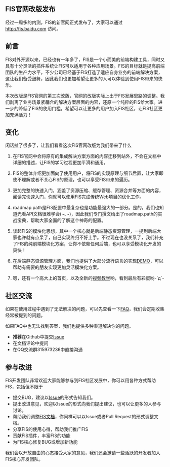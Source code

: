 FIS官网改版发布
--------------

经过一周多的内测，FIS的新官网正式发布了，大家可以通过 http://fis.baidu.com 访问。

## 前言

FIS对外开源以来，已经也有一年多了，FIS是一个小而美的前端构建工具，同时又具有十分灵活的插件系统让FIS可以适用于各种应用场景。FIS的目标就是提高前端团队的生产力水平，不少公司已经基于FIS打造了适应自身业务的前端解决方案，这让我们备受鼓舞，因此我们也更加希望让更多的人可以体验到使用FIS带来的快乐。

<!-- 在过去的一年里FIS官网也历经2次改版，最初的官网从FIS的前端工程化思想出发，从语言能力、资源管理、性能优化等方面给出了FIS的解决方案；第二次改版的官网则详细介绍了使用FIS构建的FIS-PLUS解决方案，希望能够以一个经过了工程化实践的成熟方案像大家展现FIS的魅力。-->

本次改版是FIS官网的第三次改版，官网的改版实际上出于FIS发展思路的调整。我们剥离了业务场景紧耦合的解决方案层面的内容，还原一个纯粹的FIS给大家。进一步的降低了FIS的使用门槛，希望可以让更多的用户加入FIS社区，让FIS社区更加充满活力！

## 变化

闲话扯了很多了，让我们看看这次FIS官网改版为我们带来了什么

1. 在FIS官网中会将原有的集成解决方案方面的内容迁移到站外，不会在文档中详细的描述，让FIS的学习过程更加平滑和通用。

1. FIS的整体介绍更加面向了使用用户，将FIS的实现原理与细节后置，让大家即使不理解或者不关心FIS的原理，也可以享受FIS带来的遍历。

1. 更加完整的快速入门，涵盖了资源压缩、缓存管理、资源合并等方面的内容，阅读完快速入门，你就可以使用FIS完成传统Web项目的优化工作。
1. roadmap.path是FIS配置中最复杂也是功能最强大的一部分。是的，我们也知道光看API文档很难学会(¬､¬)，因此我们专门撰文给出了roadmap.path的实战宝典，帮助大家全面的了解这个神奇的配置。

1. 谈起FIS的模块化思想，其中一个核心就是后端静态资源管理，一提到后端大家也许就有点呆了，自己实现终归不好上手。不过现在也没关系了，我们补充了FIS的纯前端模块化方案，让你不依赖任何后端，也可以享受模块化开发的爽快！

1. 在后端静态资源管理方面，我们也提供了大部分流行语言的实现[DEMO](http://fis.baidu.com/docs/dev/more.html#更多解决方案)，可以帮助有需要的朋友实现更加灵活模块化方案。

1. 嗯，还有一个高大上的首页，以及全新的[视频教学](http://v.youku.com/v_show/id_XNzI1MjQ2OTI0.html)哟，看到最后有彩蛋哟-`д´-

## 社区交流

如果在使用过程中遇到了无法解决的问题，可以先查看一下[FAQ](https://github.com/fex-team/fis/issues?labels=faq&page=1&state=open)，我们会定期收集经常被提到的问题。

如果FAQ中也无法找到答案，我们也提供多种渠道解决你的问题。

* **推荐**在Github中提交[Issue](https://github.com/fex-team/fis/issues/new) 
* 在文档评论中提问
* 在QQ交流群315973236中直接沟通

## 参与改进

FIS开发团队非常欢迎大家能够参与到FIS社区发展中，你可以用各种方式帮助FIS，包括但不限于

* 提交BUG，建议以[Issue](https://github.com/fex-team/fis/issues/new)的形式告知我们。
* 提出改进意见，欢迎以Issue的形式向我们提出建议，也可以让更多的人参与讨论。
* 帮助我们调整[FIS文档](https://github.com/fex-team/fis-site)，你同样可以以Issue或者Pull Request的形式调整文档。
* 分享FIS的使用心得，帮助我们推广FIS
* 贡献FIS插件，丰富FIS的功能
* 为FIS核心修复BUG或增加新功能

我们会以开放自由的心态接受大家的意见，我们还会邀请一些活跃的开发者加入FIS核心开发团队。
